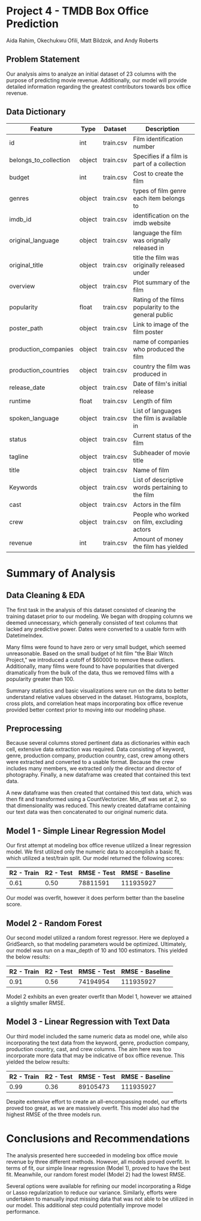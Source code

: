 # **Project 4 - TMDB Box Office Prediction**
Aida Rahim, Okechukwu Ofili, Matt Bildzok, and Andy Roberts
## Problem Statement
Our analysis aims to analyze an initial dataset of 23 columns with the purpose of predicting movie revenue. Additionally, our model will provide detailed information regarding the greatest contributors towards box office revenue.
## Data Dictionary
|Feature|Type|Dataset|Description|
|---|---|---|---|
|id|int|train.csv|Film identification number|
|belongs_to_collection|object|train.csv|Specifies if a film is part of a collection|
|budget|int|train.csv|Cost to create the film|
|genres|object|train.csv|types of film genre each item belongs to|
|imdb_id|object|train.csv|identification on the imdb website|
|original_language|object|train.csv|language the film was orignally released in|
|original_title|object|train.csv|title the film was originally released under|
|overview|object|train.csv|Plot summary of the film|
|popularity|float|train.csv|Rating of the films popularity to the general public|
|poster_path|object|train.csv|Link to image of the film poster|
|production_companies|object|train.csv|name of companies who produced the film|
|production_countries|object|train.csv|country the film was produced in|
|release_date|object|train.csv|Date of film's initial release|
|runtime|float|train.csv|Length of film|
|spoken_language|object|train.csv|List of languages the film is available in|
|status|object|train.csv|Current status of the film|
|tagline|object|train.csv|Subheader of movie title|
|title|object|train.csv|Name of film|
|Keywords|object|train.csv|List of descriptive words pertaining to the film|
|cast|object|train.csv|Actors in the film|
|crew|object|train.csv|People who worked on film, excluding actors|
|revenue|int|train.csv|Amount of money the film has yielded|

# Summary of Analysis

## Data Cleaning & EDA

The first task in the analysis of this dataset consisted of cleaning the training dataset prior to our modeling. We began with dropping columns we deemed unnecessary, which generally consisted of text columns that lacked any predictive power. Dates were converted to a usable form with DatetimeIndex.

Many films were found to have zero or very small budget, which seemed unreasonable. Based on the small budget of hit film "the Blair Witch Project," we introduced a cutoff of $60000 to remove these outliers. Additionally, many films were found to have popularities that diverged dramatically from the bulk of the data, thus we removed films with a popularity greater than 100.

Summary statistics and basic visualizations were run on the data to better understand relative values observed in the dataset. Histograms, boxplots, cross plots, and correlation heat maps incorporating box office revenue provided better context prior to moving into our modeling phase.
## Preprocessing
Because several columns stored pertinent data as dictionaries within each cell, extensive data extraction was required. Data consisting of keyword, genre, production company, production country, cast, crew among others were extracted and converted to a usable format. Because the crew includes many members, we extracted only the director and director of photography. Finally, a new dataframe was created that contained this text data.

A new dataframe was then created that contained this text data, which was then fit and transformed using a CountVectorizer. Min_df was set at 2, so that dimensionality was reduced. This newly created dataframe containing our text data was then concatenated to our original numeric data.
## Model 1 - Simple Linear Regression Model
Our first attempt at modeling box office revenue utilized a linear regression model. We first utilized only the numeric data to accomplish a basic fit, which utilized a test/train split. Our model returned the following scores:

|R2 - Train|R2 - Test |RMSE - Test| RMSE - Baseline|
|---|---|---|---|
|0.61|0.50|78811591|111935927|

Our model was overfit, however it does perform better than the baseline score.

## Model 2 - Random Forest

Our second model utilized a random forest regressor. Here we deployed a GridSearch, so that modeling parameters would be optimized. Ultimately, our model was run on a max_depth of 10 and 100 estimators. This yielded the below results:

|R2 - Train|R2 - Test |RMSE - Test| RMSE - Baseline|
|---|---|---|---|
|0.91|0.56|74194954|111935927|

Model 2 exhibits an even greater overfit than Model 1, however we attained a slightly smaller RMSE.

## Model 3 - Linear Regression with Text Data

Our third model included the same numeric data as model one, while also incorporating the text data from the keyword, genre, production company, production country, cast, and crew columns. The aim here was too incorporate more data that may be indicative of box office revenue. This yielded the below results:

|R2 - Train|R2 - Test |RMSE - Test| RMSE - Baseline|
|---|---|---|---|
|0.99|0.36|89105473|111935927|

Despite extensive effort to create an all-encompassing model, our efforts proved too great, as we are massively overfit. This model also had the highest RMSE of the three models run.

# Conclusions and Recommendations

The analysis presented here succeeded in modeling box office movie revenue by three different methods. However, all models proved overfit. In terms of fit, our simple linear regression (Model 1), proved to have the best fit. Meanwhile, our random forest model (Model 2) had the lowest RMSE.

Several options were available for refining our model incorporating a Ridge or Lasso regularization to reduce our variance. Similarly, efforts were undertaken to manually input missing data that was not able to be utilized in our model. This additional step could potentially improve model performance.
